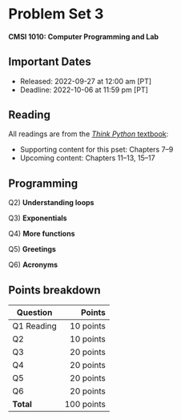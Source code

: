 # Problem Set 3
#### CMSI 1010: Computer Programming and Lab

## Important Dates

 - Released: 2022-09-27 at 12:00 am [PT]
 - Deadline: 2022-10-06 at 11:59 pm [PT]

## Reading
All readings are from the [_Think Python_ textbook](http://greenteapress.com/thinkpython2/thinkpython2.pdf):
* Supporting content for this pset: Chapters 7–9
* Upcoming content: Chapters 11–13, 15–17


## Programming

Q2) **Understanding loops**
    
Q3) **Exponentials**

Q4) **More functions**

Q5) **Greetings** 

Q6) **Acronyms**


## Points breakdown
| Question | Points |
| -------- | -----: |
| Q1 Reading | 10 points |
| Q2  | 10 points |
| Q3  | 20 points |
| Q4  | 20 points |
| Q5  | 20 points |
| Q6  | 20 points |
| **Total** | 100 points |
